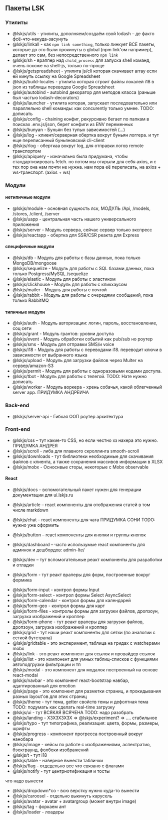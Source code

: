 
## Пакеты LSK

### Утилиты
- @lskjs/utils - утилиты, дополняем/создаём свой lodash – де факто фсё-что-некуда-засунуть
- @lskjs/linkall - как `npm link something`, только линкует ВСЕ пакеты, которые до это были прокинуты в global (npm link'ом например), делает это сам, без непосредственного `npm link`
- @lskjs/sh - враппер над `child_process` для запуска shell команд, очень похоже на shell-js, только по-проще
- @lskjs/getspreadsheet - утилита js/cli которая скачивает array если ей кинуть ссылку на Google Spreadsheet
- @lskjs/build-locales - утилита которая строит файлы локалей i18 в json из таблицы переводов Google Spreadsheet
- @lskjs/autobind - autobind декоратор для методов класса (раньше был частью lodash-decorators)
- @lskjs/launcher - утилита которая, запускает последовательно или параллельно shell команды: как concurently только умнее. TODO: дописать
- @lskjs/config - chaining конфиг, рекурсивно бегает по папкам в поисках .env.js/json, берет конфиги из ENV переменных
- @lskjs/bunyan - Буньян без тупых зависимостей (...)
- @lskjs/log - клиент/серверная обертка вокруг буньян логгера. и тут еще переписанный буньяновский cli-client
- @lskjs/rlog - оберткаа вокруг log, для отправки логов remote транспортом
- @lskjs/apiquery - изначально была придумана, чтобы стандартизировать fetch. но потом мы открыли для себя axios, и с тех пор она нам почти не нужна. нам пора её переписать, на axios + ws-транспорт. (axios + ws)

### Модули
#### нетипичные модули
- @lskjs/module - основная сущность лск, МОДУЛЬ
  /Api,   /models,   /stores,   /client,   /server
- @lskjs/uapp - центральная часть нашего универсального приложения
- @lskjs/server - Модуль сервера, сейчас сервер только экспресс
- @lskjs/reactapp - обертка для SSR/CSR реакта для Express

#### специфичные модули
- @lskjs/db - Модуль для работы с базы данных, пока только MongoDB/mongoose
- @lskjs/sequelize - Модуль для работы с SQL базами данных, пока только Postgress/MySQL /sequelize
- @lskjs/elastic - Модуль для работы с эластиком 
- @lskjs/clickhouse - Модуль для работы с кликхаусом
- @lskjs/mailer - Модуль для работы с почтой
- @lskjs/rabbit -  Модуль для работы с очередями сообщений, пока только RabbitMQ

#### типичные модули
- @lskjs/auth - Модуль авторизации: логин, пароль, восстановление, соц сети
- @lskjs/grant - Модуль грантов: уровни доступа
- @lskjs/event - Модуль обработки событий как pub/sub но роутер
- @lskjs/sms - Модуль для отправки SMS/и voice
- @lskjs/i18 - Модуль для работы с переводами i18. переводит ключи в зависимости от выбранного языка
- @lskjs/upload - Модуль для загрузки файлов через Multer на сервер/amazon-S3
- @lskjs/permit - Модуль для работы с одноразовыми кодами доступа. 
- @lskjs/tbot - Модуль для работы с телегой. TODO: Нате нужно дописать
- @lskjs/worker - Модуль воркера - хрень собачья, какой облегченный server app. ПРИДУМКА АНДРЕИЧА

### Back-end
- @lskjs/server-api - Гибкая ООП роутер архитектура

### Front-end
- @lskjs/css – тут какие-то CSS, но если честно хз нахера это нужно. ПРИДУМКА АНДРЕЯ
- @lskjs/scroll -  либа для плавного скроллинга smooth-scroll
- @lskjs/downloads - тут библиотеки необходимые для скачивания файлов с клиента, а также сохранения массивов информации в XLSX
- @lskjs/mobx - Осноснвые сторы, некоторые с Mobx observable

#### React
- @lskjs/docs – вспомогательный пакет нужен для генерации документации для ui.lskjs.ru
 
- @lskjs/article – react компоненты для отображения статей в том числе markdown
- @lskjs/chat – react компоненты для чата ПРИДУМКА СОНИ TODO: нужно уже оформить
- @lskjs/button – react компоненты для кнопки и группы кнопок
- @lskjs/dashboard –  часто использумые react  компоненты для админок и дешбордов: admin-lte/
- @lskjs/dev – тут вспомогательные реакт компоненты для разработки и отладки
- @lskjs/form - тут реакт враперы для форм, построенные вокруг формика
<!-- - @lskjs/form/controls - тут все легкие контролы без зависимостей для форм -->
- @lskjs/form-input - контрол формы Input
- @lskjs/form-select - контрол формы Select AsyncSelect
- @lskjs/form-calendar - контрол формы для календарей
- @lskjs/form-geo - контрол формы для карт
- @lskjs/form-files - контролы формы  для загрузки файлов, дропзоун, загрузка изображений и кроппер
- @lskjs/form-phone - тут реакт враперы для загрузки файлов, дропзоун, загрузка изображений и кроппер
- @lskjs/grid - тут наши реакт компоненты для сетки (по аналогии с сеткой бутстрапа)
- @lskjs/gridtable - это эксперимент, таблица на гридах с watchерами mobx
- @lskjs/link - это реакт компонент для ссылок и провайдер ссылок
- @lskjs/list - это компонент для умных таблиц-списков с функциями автоподгрузки фильтрации и тп
- @lskjs/modal - это компонент для модалок построенный на основе react-modal
- @lskjs/navbar - это компонент react-bootstrap навбар, адаптированный для emotion
- @lskjs/page - это компонент для разметки страниц, и прокидывания разных layout'ов для этих страниц
- @lskjs/theme - тут тема, getter свойств темы и дефолтная тема TODO: подумать как сделать real-time загрузку
- @lskjs/ui - тут ВСЯКАЯ ВСЯЧЕНА TODO: надо разобрать
- @lskjs/landing - ХЗХЗХЗХЗХ
 => @lskjs/experiment?
 => ....  стабильное
- @lskjs/typo - тут типографика, реализация: цвета, формы, размеры, шрифты
- @lskjs/progress - компонент прогресса построенный вокруг нанобара
- @lskjs/image - кейсы по работе с изображениями, аспектратио, бэекграунд, фолбеки изображений
- @lskjs/t - тут i18 <T>
- @lskjs/table - наверное вынести таблички
- @lskjs/flag - отдедельно все что связано с флагами
- @lskjs/notify - тут центрнотификация и тосты

что надо вынести

- @lskjs/dropdown*co - всю верстку нужно куда-то вынести
- @lskjs/caroosel - отдельно выкинуть карусель
- @lskjs/avatar - avatar + avatargroup (может внутри image)
- @lskjs/tag - форкаем ант
- @lskjs/loader - лоадеры





